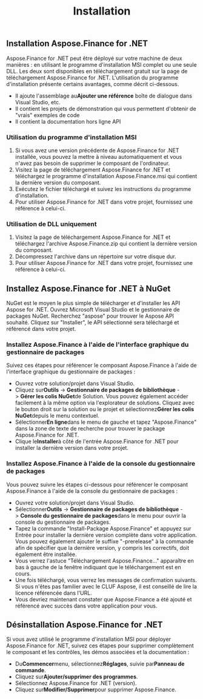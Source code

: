 ﻿---
title: Installation
type: docs
weight: 60
url: /fr/net/installation/
description: En savoir plus sur l'installation de la bibliothèque C# Finance API à l'aide de NuGet et de l'interface graphique ou de la console du gestionnaire de packages.
---
## **Installation Aspose.Finance for .NET**
Aspose.Finance for .NET peut être déployé sur votre machine de deux manières : en utilisant le programme d'installation MSI complet ou une seule DLL. Les deux sont disponibles en téléchargement gratuit sur la page de téléchargement Aspose.Finance for .NET. L'utilisation du programme d'installation présente certains avantages, comme décrit ci-dessous.

-  Il ajoute l'assemblage au**Ajouter une référence** boîte de dialogue dans Visual Studio, etc.
- Il contient les projets de démonstration qui vous permettent d'obtenir de "vrais" exemples de code
- Il contient la documentation hors ligne API
### **Utilisation du programme d'installation MSI**
1. Si vous avez une version précédente de Aspose.Finance for .NET installée, vous pouvez la mettre à niveau automatiquement et vous n'avez pas besoin de supprimer le composant de l'ordinateur.
1. Visitez la page de téléchargement Aspose.Finance for .NET et téléchargez le programme d'installation Aspose.Finance.msi qui contient la dernière version du composant.
1. Exécutez le fichier téléchargé et suivez les instructions du programme d'installation.
1. Pour utiliser Aspose.Finance for .NET dans votre projet, fournissez une référence à celui-ci.
### **Utilisation de DLL uniquement**
1. Visitez la page de téléchargement Aspose.Finance for .NET et téléchargez l'archive Aspose.Finance.zip qui contient la dernière version du composant.
1. Décompressez l'archive dans un répertoire sur votre disque dur.
1. Pour utiliser Aspose.Finance for .NET dans votre projet, fournissez une référence à celui-ci.
## **Installez Aspose.Finance for .NET à NuGet**
NuGet est le moyen le plus simple de télécharger et d'installer les API Aspose for .NET. Ouvrez Microsoft Visual Studio et le gestionnaire de packages NuGet. Recherchez "aspose" pour trouver le Aspose API souhaité. Cliquez sur "Installer", le API sélectionné sera téléchargé et référencé dans votre projet.
### **Installez Aspose.Finance à l'aide de l'interface graphique du gestionnaire de packages**
Suivez ces étapes pour référencer le composant Aspose.Finance à l'aide de l'interface graphique du gestionnaire de packages :

- Ouvrez votre solution/projet dans Visual Studio.
- Cliquez sur**Outils** -> **Gestionnaire de packages de bibliothèque** -> **Gérer les colis NuGet**de Solution. Vous pouvez également accéder facilement à la même option via l'explorateur de solutions. Cliquez avec le bouton droit sur la solution ou le projet et sélectionnez**Gérer les colis NuGet**depuis le menu contextuel.
- Sélectionner**En ligne**dans le menu de gauche et tapez "Aspose.Finance" dans la zone de texte de recherche pour trouver le package Aspose.Finance for .NET.
- Clique le**Installer**à côté de l'entrée Aspose.Finance for .NET pour installer la dernière version dans votre projet.
### **Installez Aspose.Finance à l'aide de la console du gestionnaire de packages**
Vous pouvez suivre les étapes ci-dessous pour référencer le composant Aspose.Finance à l'aide de la console du gestionnaire de packages :

- Ouvrez votre solution/projet dans Visual Studio.
- Sélectionner**Outils** -> **Gestionnaire de packages de bibliothèque** -> **Console du gestionnaire de packages**dans le menu pour ouvrir la console du gestionnaire de packages.
 - Tapez la commande "Install-Package Aspose.Finance" et appuyez sur Entrée pour installer la dernière version complète dans votre application. Vous pouvez également ajouter le suffixe "-prerelease" à la commande afin de spécifier que la dernière version, y compris les correctifs, doit également être installée.
- Vous verrez l'astuce "Téléchargement Aspose.Finance..." apparaître en bas à gauche de la fenêtre indiquant que le téléchargement est en cours.
- Une fois téléchargé, vous verrez les messages de confirmation suivants. Si vous n'êtes pas familier avec le CLUF Aspose, il est conseillé de lire la licence référencée dans l'URL.
- Vous devriez maintenant constater que Aspose.Finance a été ajouté et référencé avec succès dans votre application pour vous.
## **Désinstallation Aspose.Finance for .NET**
Si vous avez utilisé le programme d'installation MSI pour déployer Aspose.Finance for .NET, suivez ces étapes pour supprimer complètement le composant et les contrôles, les démos associées et la documentation :

- Du**Commencer**menu, sélectionnez**Réglages**, suivie par**Panneau de commande**.
- Cliquez sur**Ajouter/supprimer des programmes**.
- Sélectionnez Aspose.Finance for .NET (version).
- Cliquez sur**Modifier/Supprimer**pour supprimer Aspose.Finance.
